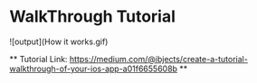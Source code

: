 # WalkThrough Tutorial

![output](How it works.gif)
 
 ** Tutorial Link: https://medium.com/@ibjects/create-a-tutorial-walkthrough-of-your-ios-app-a01f6655608b **
